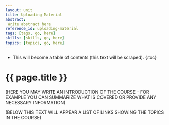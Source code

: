 ```yaml
---
layout: unit
title: Uploading Material
abstract:
 Write abstract here
reference_id: uploading-material
tags: [tags, go, here]
skills: [skills, go, here]
topics: [topics, go, here]
---
```




* This will become a table of contents (this text will be scraped).
{:toc}

# {{ page.title }}

(HERE YOU MAY WRITE AN INTRODUCTION OF THE COURSE - FOR EXAMPLE YOU CAN SUMMARIZE WHAT IS COVERED OR PROVIDE ANY NECESSARY INFORMATION)

(BELOW THIS TEXT WILL APPEAR A LIST OF LINKS SHOWING THE TOPICS IN THE COURSE)

